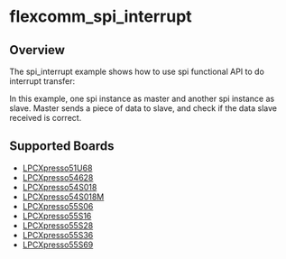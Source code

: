 # flexcomm_spi_interrupt

## Overview
The spi_interrupt example shows how to use spi functional API to do interrupt transfer:

In this example, one spi instance as master and another spi instance as slave. Master sends a piece of data to slave,
and check if the data slave received is correct.

## Supported Boards
- [LPCXpresso51U68](../../../../_boards/lpcxpresso51u68/driver_examples/spi/interrupt/example_board_readme.md)
- [LPCXpresso54628](../../../../_boards/lpcxpresso54628/driver_examples/spi/interrupt/example_board_readme.md)
- [LPCXpresso54S018](../../../../_boards/lpcxpresso54s018/driver_examples/spi/interrupt/example_board_readme.md)
- [LPCXpresso54S018M](../../../../_boards/lpcxpresso54s018m/driver_examples/spi/interrupt/example_board_readme.md)
- [LPCXpresso55S06](../../../../_boards/lpcxpresso55s06/driver_examples/spi/interrupt/example_board_readme.md)
- [LPCXpresso55S16](../../../../_boards/lpcxpresso55s16/driver_examples/spi/interrupt/example_board_readme.md)
- [LPCXpresso55S28](../../../../_boards/lpcxpresso55s28/driver_examples/spi/interrupt/example_board_readme.md)
- [LPCXpresso55S36](../../../../_boards/lpcxpresso55s36/driver_examples/spi/interrupt/example_board_readme.md)
- [LPCXpresso55S69](../../../../_boards/lpcxpresso55s69/driver_examples/spi/interrupt/example_board_readme.md)
